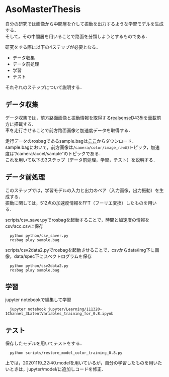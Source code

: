 # AsoMasterThesis

自分の研究では画像から中間層を介して振動を出力するような学習モデルを生成する．<br>
そして，その中間層を用いることで路面を分類しようとするものである．<br>

研究をする際に以下の4ステップが必要となる．

* データ収集
* データ前処理
* 学習
* テスト

それぞれのステップについて説明する．


## データ収集

データ収集では，前方路面画像と振動情報を取得するrealsenseD435iを車載前方に搭載する．<br>
車を走行させることで前方路面画像と加速度データを取得する．

走行データのrosbagであるsample.bagは[ここ](https://drive.google.com/file/d/1lz41GKLA7QK_-HqEfRZSUWDEu1NEkdab/view?usp=sharing)からダウンロード．<br>
sample.bagにおいて，前方画像は`/camera/color/image_raw`のトピック，加速度は”/camera/accel/sample”のトピックである．<br>
これを用いて以下の3ステップ（データ前処理，学習，テスト）を説明する．

## データ前処理

このステップでは，学習モデルの入力と出力のペア（入力画像，出力振動）を生成する．<br>
振動に関しては，512点の加速度情報をFFT（フーリエ変換）したものを用いる．

scripts/csv_saver.pyでrosbagを起動することで，時間と加速度の情報をcsv/acc.csvに保存
``` 
  python python/csv_saver.py
  rosbag play sample.bag
```

scripts/csv2data2.pyでrosbagを起動させることで，csvからdata/img下に画像，data/spec下にスペクトログラムを保存
``` 
  python python/csv2data2.py
  rosbag play sample.bag
```

## 学習

jupyter notebookで編集して学習
``` 
  jupyter notebook jupyter/Learning/111320-1Channel_3LatentVariables_training_for_0.8.ipynb 
```


## テスト
保存したモデルを用いてテストをする．
``` 
  python scripts/restore_model_color_training_0.8.py
```

上では，20201119_22:40.modelを用いているが，自分の学習したものを用いたいときは，jupyter/model/に追加しコードを修正．
